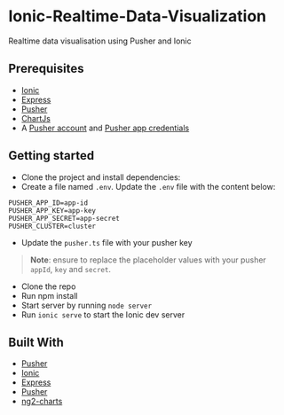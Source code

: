 # Ionic-Realtime-Data-Visualization
Realtime data visualisation using Pusher and Ionic

## Prerequisites
- [Ionic](https://ionicframework.com/)
- [Express](https://expressjs.com/)
- [Pusher](https://pusher.com)
- [ChartJs](http://www.chartjs.org/)
- A [Pusher account](https://pusher.com/signup) and [Pusher app credentials](http://dashboard.pusher.com/)


## Getting started
- Clone the project and install dependencies:
- Create a file named `.env`. Update the `.env` file with the content below:

```
PUSHER_APP_ID=app-id
PUSHER_APP_KEY=app-key
PUSHER_APP_SECRET=app-secret
PUSHER_CLUSTER=cluster

```

- Update the `pusher.ts` file with your pusher key

> **Note**: ensure to replace the placeholder values with your pusher `appId`, `key` and `secret`.

- Clone the repo
- Run npm install 
- Start server by running `node server`
- Run `ionic serve` to start the Ionic dev server 


## Built With

* [Pusher](https://pusher.com/) 
* [Ionic](https://ionicframework.com/)
* [Express](https://expressjs.com/)
* [Pusher](https://pusher.com)
* [ng2-charts](https://valor-software.com/ng2-charts/) 
